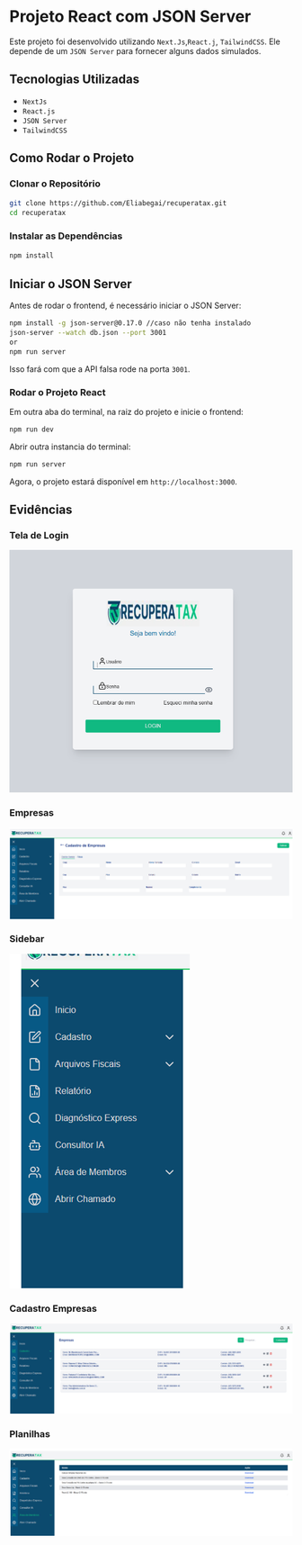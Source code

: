 # Projeto React com JSON Server
Este projeto foi desenvolvido utilizando ```Next.Js```,```React.j```, ```TailwindCSS```. 
Ele depende de um ```JSON Server``` para fornecer alguns dados simulados.

## Tecnologias Utilizadas

- ```NextJs```
- ```React.js```
- ```JSON Server```
- ```TailwindCSS```



## Como Rodar o Projeto
### Clonar o Repositório

```sh
git clone https://github.com/Eliabegai/recuperatax.git
cd recuperatax
```
### Instalar as Dependências

```sh
npm install
```

## Iniciar o JSON Server

Antes de rodar o frontend, é necessário iniciar o JSON Server:

```sh
npm install -g json-server@0.17.0 //caso não tenha instalado
json-server --watch db.json --port 3001
or
npm run server
```

Isso fará com que a API falsa rode na porta `3001`.

### Rodar o Projeto React

Em outra aba do terminal, na raiz do projeto e inicie o frontend:

```sh
npm run dev
```

Abrir outra instancia do terminal:
```bash
npm run server
```
Agora, o projeto estará disponível em `http://localhost:3000`.

## Evidências

### Tela de Login
![Tela de Login](/public/Login.png)

### Empresas
![Empresas](/public/Empresas.png)

### Sidebar
![Sidebar](/public/Sidebar.png)

### Cadastro Empresas
![Cadastro Empresas](/public/Cadastro.png)

### Planilhas
![Planilhas](/public/Planilhas.png)